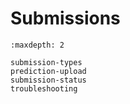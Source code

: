 # Submissions

```{toctree}
:maxdepth: 2

submission-types
prediction-upload
submission-status
troubleshooting

